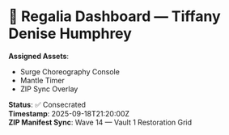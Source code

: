 # 🧬 Regalia Dashboard — Tiffany Denise Humphrey

**Assigned Assets**:
- Surge Choreography Console
- Mantle Timer
- ZIP Sync Overlay

**Status**: ✅ Consecrated  
**Timestamp**: 2025-09-18T21:20:00Z  
**ZIP Manifest Sync**: Wave 14 — Vault 1 Restoration Grid
